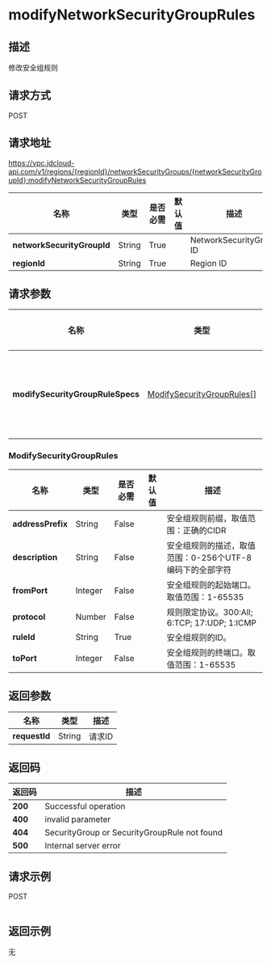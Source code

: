 # modifyNetworkSecurityGroupRules


## 描述
修改安全组规则

## 请求方式
POST

## 请求地址
https://vpc.jdcloud-api.com/v1/regions/{regionId}/networkSecurityGroups/{networkSecurityGroupId}:modifyNetworkSecurityGroupRules

|名称|类型|是否必需|默认值|描述|
|---|---|---|---|---|
|**networkSecurityGroupId**|String|True||NetworkSecurityGroup ID|
|**regionId**|String|True||Region ID|

## 请求参数
|名称|类型|是否必需|默认值|描述|
|---|---|---|---|---|
|**modifySecurityGroupRuleSpecs**|[ModifySecurityGroupRules[]](##ModifySecurityGroupRules)|True||安全组规则信息|

### <a name="ModifySecurityGroupRules">ModifySecurityGroupRules</a>
|名称|类型|是否必需|默认值|描述|
|---|---|---|---|---|
|**addressPrefix**|String|False||安全组规则前缀，取值范围：正确的CIDR|
|**description**|String|False||安全组规则的描述，取值范围：0-256个UTF-8编码下的全部字符|
|**fromPort**|Integer|False||安全组规则的起始端口。取值范围：1-65535|
|**protocol**|Number|False||规则限定协议。300:All; 6:TCP; 17:UDP; 1:ICMP|
|**ruleId**|String|True||安全组规则的ID。|
|**toPort**|Integer|False||安全组规则的终端口。取值范围：1-65535|

## 返回参数
|名称|类型|描述|
|---|---|---|
|**requestId**|String|请求ID|



## 返回码
|返回码|描述|
|---|---|
|**200**|Successful operation|
|**400**|invalid parameter|
|**404**|SecurityGroup or SecurityGroupRule not found|
|**500**|Internal server error|

## 请求示例
POST
```

```

## 返回示例
无
